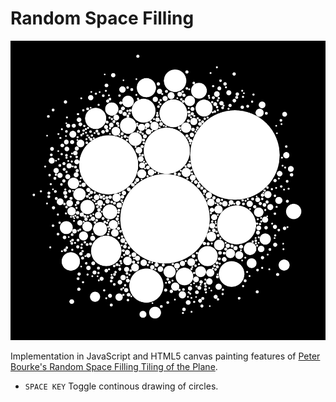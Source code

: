 # Random Space Filling

![Preview](https://raw.githubusercontent.com/docwhite/RandomSpaceFilling/master/preview.png)

Implementation in JavaScript and HTML5 canvas painting features of
[Peter Bourke's Random Space Filling Tiling of the Plane](http://paulbourke.net/texture_colour/randomtile/).

* `SPACE KEY` Toggle continous drawing of circles.
